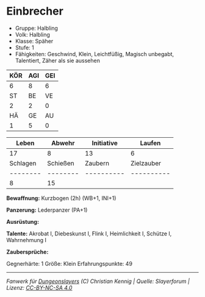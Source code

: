 # Einbrecher  
- Gruppe: Halbling  
- Volk: Halbling  
- Klasse: Späher  
- Stufe: 1  
- Fähigkeiten: Geschwind, Klein, Leichtfüßig, Magisch unbegabt, Talentiert, Zäher als sie aussehen  


| KÖR | AGI | GEI |  
| --- | --- | --- |  
| 6   | 8   | 6   |
| ST  | BE  | VE  |  
| 2   | 2   | 0   |
| HÄ  | GE  | AU  |  
| 1   | 5   | 0   |


| Leben    | Abwehr   | Initiative | Laufen     |
| -------- | -------- | ---------- | ---------- |
| 17       | 8        | 13         | 6          |
| Schlagen | Schießen | Zaubern    | Zielzauber |
| -------- | -------- | ---------- | ---------- |
| 8        | 15       |            |            |

**Bewaffnung:**
Kurzbogen (2h) (WB+1, INI+1)

**Panzerung:**
Lederpanzer (PA+1)

**Ausrüstung:**


**Talente:**
Akrobat I, Diebeskunst I, Flink I, Heimlichkeit I, Schütze I, Wahrnehmung I

**Zaubersprüche:**


Gegnerhärte: 1
Größe: Klein
Erfahrungspunkte: 49



___
*Fanwerk für [Dungeonslayers](https://www.dungeonslayers.net/) (C) Christian Kennig | Quelle: Slayerforum | Lizenz: [CC-BY-NC-SA 4.0](https://creativecommons.org/licenses/by-nc-sa/4.0/deed.de)*